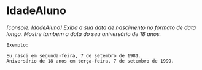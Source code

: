 # IdadeAluno
*[console: IdadeAluno] Exiba a sua data de nascimento no formato de data longa. Mostre também a data do seu aniversário de 18 anos.*

`Exemplo:`

```
Eu nasci em segunda-feira, 7 de setembro de 1981.
Aniversário de 18 anos em terça-feira, 7 de setembro de 1999.
```
